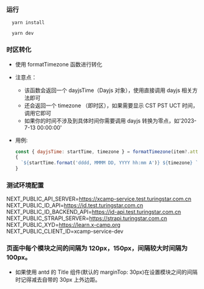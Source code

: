 ### 运行

```
  yarn install

  yarn dev
```

### 时区转化

- 使用 formatTimezone 函数进行转化
- 注意点：
  - 该函数会返回一个 dayjsTime（Dayjs 对象），使用直接调用 dayjs 相关方法即可
  - 还会返回一个 timezone （即时区），如果需要显示 CST PST UCT 时间，调用它即可
  - 如果你的时间不涉及到具体时间你需要调用 dayjs 转换为零点，如'2023-7-13 00:00:00'
- 用例:

  ```js
  const { dayjsTime: startTime, timezone } = formatTimezone(item?.attributes?.startDateTime);
  {
    `${startTime.format('dddd, MMMM DD, YYYY hh:mm A')} ${timezone} `;
  }
  ```

### 测试环境配置

NEXT_PUBLIC_API_SERVER=https://xcamp-service.test.turingstar.com.cn
NEXT_PUBLIC_ID_API=https://id.test.turingstar.com.cn
NEXT_PUBLIC_ID_BACKEND_API=https://id-api.test.turingstar.com.cn
NEXT_PUBLIC_STRAPI_SERVER=https://strapi.turingstar.com.cn
NEXT_PUBLIC_XYD=https://learn.x-camp.org
NEXT_PUBLIC_CLIENT_ID=xcamp-service-dev

### 页面中每个模块之间的间隔为 120px，150px，间隔较大时间隔为 100px。

- 如果使用 antd 的 Title 组件(默认的 marginTop: 30px)在设置模块之间的间隔时记得减去自带的 30px 上外边距。
